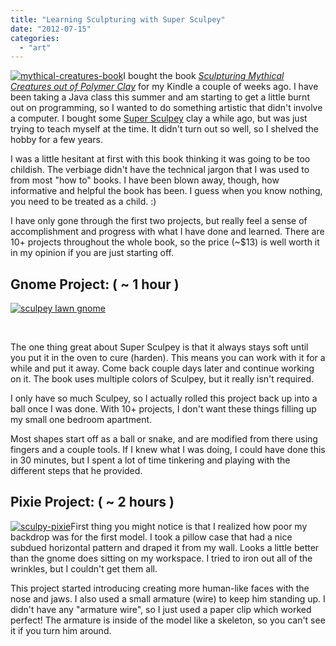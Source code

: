 ```yaml
---
title: "Learning Sculpturing with Super Sculpey"
date: "2012-07-15"
categories: 
  - "art"
---
```


[![](/images/mythical-creatures-book.jpg "mythical-creatures-book")](http://blog.scottpetrovic.com/wp-content/uploads/2012/07/mythical-creatures-book.jpg)I bought the book _[Sculpturing Mythical Creatures out of Polymer Clay](http://www.amazon.com/Sculpting-Mythical-Creatures-Polymer-Clay/dp/1592535143/ref=sr_1_1?s=books&ie=UTF8&qid=1342364961&sr=1-1&keywords=sculpting+mythical+creatures+out+of+polymer+clay)_ for my Kindle a couple of weeks ago. I have been taking a Java class this summer and am starting to get a little burnt out on programming, so I wanted to do something artistic that didn't involve a computer. I bought some [Super Sculpey](http://www.sculpey.com/products/clays/super-sculpey) clay a while ago, but was just trying to teach myself at the time. It didn't turn out so well, so I shelved the hobby for a few years.

I was a little hesitant at first with this book thinking it was going to be too childish. The verbiage didn't have the technical jargon that I was used to from most "how to" books. I have been blown away, though, how informative and helpful the book has been. I guess when you know nothing, you need to be treated as a child. :)

I have only gone through the first two projects, but really feel a sense of accomplishment and progress with what I have done and learned. There are 10+ projects throughout the whole book, so the price (~$13) is well worth it in my opinion if you are just starting off.

## Gnome Project: ( ~ 1 hour )

[![sculpey lawn gnome](/images/lawn-gnome.jpg "lawn-gnome")](http://blog.scottpetrovic.com/wp-content/uploads/2012/07/lawn-gnome.jpg)

 

The one thing great about Super Sculpey is that it always stays soft until you put it in the oven to cure (harden). This means you can work with it for a while and put it away. Come back couple days later and continue working on it. The book uses multiple colors of Sculpey, but it really isn't required.

I only have so much Sculpey, so I actually rolled this project back up into a ball once I was done. With 10+ projects, I don't want these things filling up my small one bedroom apartment.

Most shapes start off as a ball or snake, and are modified from there using fingers and a couple tools. If I knew what I was doing, I could have done this in 30 minutes, but I spent a lot of time tinkering and playing with the different steps that he provided.

## Pixie Project: ( ~ 2 hours )

[![](/images/sculpy-pixie.jpg "sculpy-pixie")](http://blog.scottpetrovic.com/wp-content/uploads/2012/07/sculpy-pixie.jpg)First thing you might notice is that I realized how poor my backdrop was for the first model. I took a pillow case that had a nice subdued horizontal pattern and draped it from my wall. Looks a little better than the gnome does sitting on my workspace. I tried to iron out all of the wrinkles, but I couldn't get them all.

This project started introducing creating more human-like faces with the nose and jaws. I also used a small armature (wire) to keep him standing up. I didn't have any "armature wire", so I just used a paper clip which worked perfect! The armature is inside of the model like a skeleton, so you can't see it if you turn him around.
